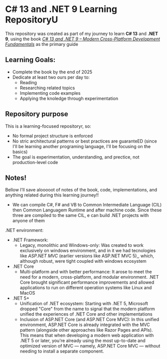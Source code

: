# C# 13 and .NET 9 Learning RepositoryU

This repository was created as part of my journey to learn **C# 13** and **.NET 9**, using the book [*C# 13 and .NET 9 – Modern Cross-Platform Development Fundamentals*](https://www.amazon.com/13-NET-Cross-Platform-Development-Fundamentals/dp/183588122X) as the primary guide

## Learning Goals:
* Complete the book by the end of 2025
* Dedicate at least two ours per day to:
	* Reading
	* Researching related topics
	* Implementing code examples
	* Applying the knoledge through experimentation

## Repository purpose
This is a learning-focused repositoryr, so:
* No formal project structure is enforced
* No stric architectural patterns or best practices are guaranteED (since I'll be learning another programing language, I'll be focusing on the basics)
* The goal is experimentation, understanding, and prectice, not production-level code

## Notes!
Bellow I'll save alooooot of notes of the book, code, implementations, and anything related during this learning journey!!

- We can compile C#, F# and VB to Common Intermediate Language (CIL) then Common Languagem Runtime and after machine code. Since
these three are compiled to the same CIL, e can build .NET projects with anyone of them

.NET environment:
* .NET Framework:
	*	Legacy, monolithic and Windows-only: Was created to work exclusively on windows environment, and in it we had tecnologies like
		*ASP.NET MVC* (earlier versions like ASP.NET MVC 5),, which, although robust, were tight coupled with windows ecosystem
* .NET Core
	*   Multi-platform and with better performance: It arose to meet  the need for a modern, cross-platform, and modular environment. .NET Core brought significant performance improvements and allowed applications to run on different operation systems like Linux and MacOS
* .NET 5+
	* Unification of .NET ecosystem: Starting with .NET 5, Microsoft dropped "Core" from the name to signal that the modern platform unified the experiences of .NET Core and other implementations
    * Inclusion of ASP.NET Core (and ASP.NET Core MVC): In this unified environment, ASP.NET Core is already integrated with the MVC pattern (alongside other approaches like Razor Pages and APIs). This means that when developing a modern web application with .NET 5 or later, you're already using the most up-to-date and optimized version of MVC — namely, ASP.NET Core MVC — without needing to install a separate component.
